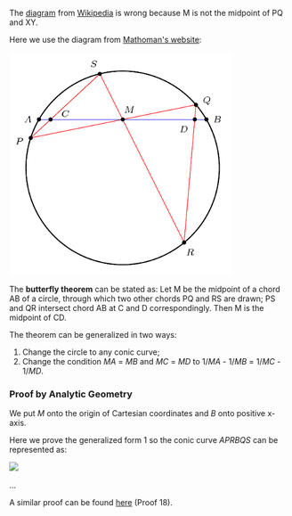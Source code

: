 The [diagram](https://en.wikipedia.org/wiki/File:Butterfly_theorem.svg) from [Wikipedia](https://en.wikipedia.org/wiki/Butterfly_theorem) is wrong because M is not the midpoint of PQ and XY.

Here we use the diagram from [Mathoman's website](http://www.mathoman.com/de/index.php/1529-verschiedene-sehnen-in-einem-kreis):

<img src="diagrams/butterfly.png">

The **butterfly theorem** can be stated as: Let M be the midpoint of a chord AB of a circle, through which two other chords PQ and RS are drawn; PS and QR intersect chord AB at C and D correspondingly. Then M is the midpoint of CD.

The theorem can be generalized in two ways:

1. Change the circle to any conic curve;
2. Change the condition *MA* = *MB* and *MC* = *MD* to 1/*MA* - 1/*MB* = 1/*MC* - 1/*MD*.

### Proof by Analytic Geometry

We put *M* onto the origin of Cartesian coordinates and *B* onto positive x-axis.

Here we prove the generalized form 1 so the conic curve *APRBQS* can be represented as:

<img src="https://latex.codecogs.com/gif.latex?ax^2+bxy+cy^2+dx+ey+f=0">

...

A similar proof can be found [here](https://www.cut-the-knot.org/pythagoras/Butterfly.shtml) (Proof 18).
